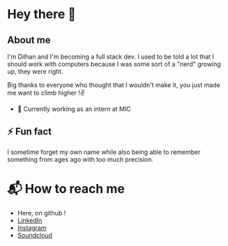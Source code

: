 # Hey there 👋

## About me
I'm Dilhan and I'm becoming a full stack dev.
I used to be told a lot that I should work with computers because I was some sort of a "nerd" growing up, they were right.

Big thanks to everyone who thought that I wouldn't make it, you just made me want to climb higher !✌️


- 🔭 Currently working as an intern at MIC
## ⚡ Fun fact
I sometime forget my own name while also being able to remember something from ages ago with too much precision.

# 📬 How to reach me 

- Here, on github !
- <a href="https://www.linkedin.com/in/dilhan-eser/" target="_blank">LinkedIn</a>
- <a href="https://www.instagram.com/xanhacks/" target="_blank">Instagram</a>
- <a href="https://soundcloud.com/xanhacks" target="_blank">Soundcloud</a>
